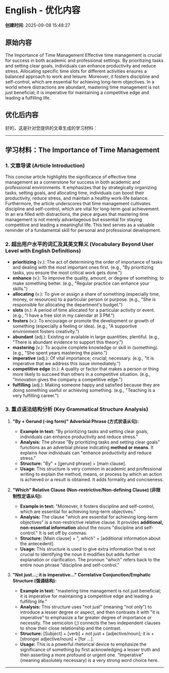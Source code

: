 # English - 优化内容

**创建时间**: 2025-09-08 15:48:27

## 原始内容

The Importance of Time Management
Effective time management is crucial for success in both academic and professional settings. By prioritizing tasks and setting clear goals, individuals can enhance productivity and reduce stress. Allocating specific time slots for different activities ensures a balanced approach to work and leisure. Moreover, it fosters discipline and self-control, which are essential for achieving long-term objectives. In a world where distractions are abundant, mastering time management is not just beneficial; it is imperative for maintaining a competitive edge and leading a fulfilling life.



## 优化后内容

好的，这是针对您提供的文章生成的学习材料：

---

## 学习材料：The Importance of Time Management

### 1. 文章导读 (Article Introduction)

This concise article highlights the significance of effective time management as a cornerstone for success in both academic and professional environments. It emphasizes that by strategically organizing tasks, setting goals, and allocating time, individuals can boost their productivity, reduce stress, and maintain a healthy work-life balance. Furthermore, the article underscores that time management cultivates discipline and self-control, which are vital for long-term goal achievement. In an era filled with distractions, the piece argues that mastering time management is not merely advantageous but essential for staying competitive and leading a meaningful life. This text serves as a valuable reminder of a fundamental skill for personal and professional development.

### 2. 超出用户水平的词汇及其英文释义 (Vocabulary Beyond User Level with English Definitions)

*   **prioritizing** (v.): The act of determining the order of importance of tasks and dealing with the most important ones first. (e.g., "By prioritizing tasks, you ensure the most critical work gets done.")
*   **enhance** (v.): To improve the quality, amount, or degree of something; to make something better. (e.g., "Regular practice can enhance your skills.")
*   **allocating** (v.): To give or assign a share of something (especially time, money, or resources) to a particular person or purpose. (e.g., "She is responsible for allocating the department's budget.")
*   **slots** (n.): A period of time allocated for a particular activity or event. (e.g., "I have a free slot in my calendar at 3 PM.")
*   **fosters** (v.): To encourage or promote the development or growth of something (especially a feeling or idea). (e.g., "A supportive environment fosters creativity.")
*   **abundant** (adj.): Existing or available in large quantities; plentiful. (e.g., "There is abundant evidence to support this theory.")
*   **mastering** (v.): To acquire complete knowledge or skill in (something). (e.g., "She spent years mastering the piano.")
*   **imperative** (adj.): Of vital importance; crucial; necessary. (e.g., "It is imperative that we address this issue immediately.")
*   **competitive edge** (n.): A quality or factor that makes a person or thing more likely to succeed than others in a competitive situation. (e.g., "Innovation gives the company a competitive edge.")
*   **fulfilling** (adj.): Making someone happy and satisfied because they are doing something useful or achieving something. (e.g., "Teaching is a very fulfilling career.")

### 3. 重点语法结构分析 (Key Grammatical Structure Analysis)

1.  **"By + Gerund (-ing form)" Adverbial Phrase (方式状语从句):**
    *   **Example in text:** "By prioritizing tasks and setting clear goals, individuals can enhance productivity and reduce stress."
    *   **Analysis:** The phrase "By prioritizing tasks and setting clear goals" functions as an adverbial phrase indicating **method or means**. It explains *how* individuals can "enhance productivity and reduce stress."
    *   **Structure:** "By" + [gerund phrase] + [main clause].
    *   **Usage:** This structure is very common in academic and professional writing to explain the method, means, or process by which an action is achieved or a result is obtained. It adds formality and conciseness.

2.  **"Which" Relative Clause (Non-restrictive/Non-defining Clause) (非限制性定语从句):**
    *   **Example in text:** "Moreover, it fosters discipline and self-control, which are essential for achieving long-term objectives."
    *   **Analysis:** The clause "which are essential for achieving long-term objectives" is a non-restrictive relative clause. It provides **additional, non-essential information** about the nouns "discipline and self-control." It is set off by commas.
    *   **Structure:** [Main clause] + ", which" + [additional information about the antecedent].
    *   **Usage:** This structure is used to give extra information that is not crucial to identifying the noun it modifies but adds further explanation or clarification. The pronoun "which" refers back to the entire noun phrase "discipline and self-control."

3.  **"Not just...; it is imperative..." Correlative Conjunction/Emphatic Structure (强调结构):**
    *   **Example in text:** "mastering time management is not just beneficial; it is imperative for maintaining a competitive edge and leading a fulfilling life."
    *   **Analysis:** This structure uses "not just" (meaning "not only") to introduce a lesser degree or aspect, and then contrasts it with "it is imperative" to emphasize a far greater degree of importance or necessity. The semicolon (;) connects the two independent clauses to show their close relationship and the contrast.
    *   **Structure:** [Subject] + [verb] + not just + [adjective/noun]; it is + [stronger adjective/noun] + [for ...].
    *   **Usage:** This is a powerful rhetorical device to emphasize the significance of something by first acknowledging a lesser truth and then asserting a more profound or urgent one. "Imperative" (meaning absolutely necessary) is a very strong word choice here.

---
